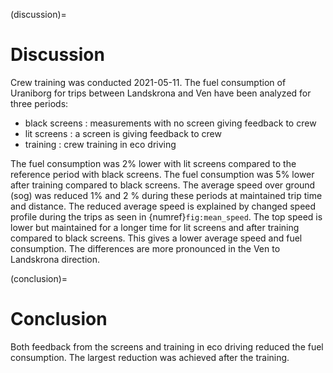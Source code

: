 (discussion)=
# Discussion
Crew training was conducted 2021-05-11. The fuel consumption of Uraniborg for trips between Landskrona and Ven have been analyzed for three periods: 

* black screens : measurements with no screen giving feedback to crew
* lit screens : a screen is giving feedback to crew
* training : crew training in eco driving 

The fuel consumption was 2% lower with lit screens compared to the reference period with black screens. The fuel consumption was 5% lower after training compared to black screens.
The average speed over ground (sog) was reduced 1% and 2 % during these periods at maintained trip time and distance. The reduced average speed is explained by changed speed profile during the trips as seen in {numref}`fig:mean_speed`. The top speed is lower but maintained for a longer time for lit screens and after training compared to black screens. This gives a lower average speed and fuel consumption. The differences are more pronounced in the Ven to Landskrona direction.

(conclusion)=
# Conclusion
Both feedback from the screens and training in eco driving reduced the fuel consumption. The largest reduction was achieved after the training.
